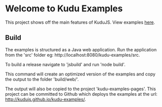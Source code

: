 # Welcome to Kudu Examples

This project shows off the main features of KuduJS. View examples [here](http://kudujs.github.io/kudu-examples/).

Build
-----
The examples is structured as a Java web application. Run the application from the 'src' folder eg: http://localhost:8080/kudu-examples/src.

To build a release navigate to 'jsbuild' and run 'node build'.

This command will create an optimized version of the examples and copy the output to the folder 'build/web/'.

The output will also be copied to the project 'kudu-examples-pages'.
This project can be committed to Github which deploys the examples at the url: http://kudujs.github.io/kudu-examples/.
